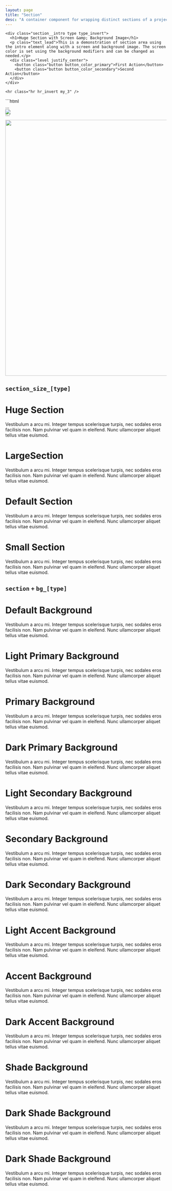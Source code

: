 ```yaml
---
layout: page
title: "Section"
desc: "A container component for wrapping distinct sections of a project."
---
```


<div class="section section_size_xl">
  <div class="section__container container">

    <div class="section__intro type type_invert">
      <h1>Huge Section with Screen &amp; Background Image</h1>
      <p class="text_lead">This is a demonstration of section area using the intro element along with a screen and background image. The screen color is set using the background modifiers and can be changed as needed.</p>
      <div class="level justify_center">
        <button class="button button_color_primary">First Action</button>
        <button class="button button_color_secondary">Second Action</button>
      </div>
    </div>

    <hr class="hr hr_invert my_3" />

<div class="demo spacing">
  <div class="demo__code" markdown="1">
```html
<div class="section section_size_xl">
  <div class="section__container container">
    <div class="section__intro">
      ...
    </div>
  </div>
  <img class="section__background" src="..." />
  <div class="section__screen"></div>
</div>
```
  </div>
</div>

  </div>
  <img src="https://picsum.photos/1200/800/?random" class="section__background" width="1200" height="800" />
  <div class="section__screen"></div>
</div>

<div class="page__section bb">
  <div class="page__container container type" markdown="1">

## `section_size_[type]`

  </div>
</div>

<div class="section section_size_xl bb">
  <div class="section__container container type">
    <h1>Huge Section</h1>
    <p class="text_lead">Vestibulum a arcu mi. Integer tempus scelerisque turpis, nec sodales eros facilisis non. Nam pulvinar vel quam in eleifend. Nunc ullamcorper aliquet tellus vitae euismod.</p>
  </div>
</div>

<div class="section section_size_lg bb">
  <div class="section__container container type">
    <h1>LargeSection</h1>
    <p class="text_lead">Vestibulum a arcu mi. Integer tempus scelerisque turpis, nec sodales eros facilisis non. Nam pulvinar vel quam in eleifend. Nunc ullamcorper aliquet tellus vitae euismod.</p>
  </div>
</div>

<div class="section bb">
  <div class="section__container container type">
    <h1>Default Section</h1>
    <p class="text_lead">Vestibulum a arcu mi. Integer tempus scelerisque turpis, nec sodales eros facilisis non. Nam pulvinar vel quam in eleifend. Nunc ullamcorper aliquet tellus vitae euismod.</p>
  </div>
</div>

<div class="section section_size_sm bb">
  <div class="section__container container type">
    <h1>Small Section</h1>
    <p class="text_lead">Vestibulum a arcu mi. Integer tempus scelerisque turpis, nec sodales eros facilisis non. Nam pulvinar vel quam in eleifend. Nunc ullamcorper aliquet tellus vitae euismod.</p>
  </div>
</div>

<div class="page__section bb">
  <div class="page__container container type" markdown="1">

## `section` `+` `bg_[type]`

  </div>
</div>

<div class="section">
  <div class="section__container container type">
    <h1>Default Background</h1>
    <p class="text_lead">Vestibulum a arcu mi. Integer tempus scelerisque turpis, nec sodales eros facilisis non. Nam pulvinar vel quam in eleifend. Nunc ullamcorper aliquet tellus vitae euismod.</p>
  </div>
</div>

<div class="section bg_primary-light">
  <div class="section__container container type type_invert">
    <h1>Light Primary Background</h1>
    <p class="text_lead">Vestibulum a arcu mi. Integer tempus scelerisque turpis, nec sodales eros facilisis non. Nam pulvinar vel quam in eleifend. Nunc ullamcorper aliquet tellus vitae euismod.</p>
  </div>
</div>

<div class="section bg_primary">
  <div class="section__container container type type_invert">
    <h1>Primary Background</h1>
    <p class="text_lead">Vestibulum a arcu mi. Integer tempus scelerisque turpis, nec sodales eros facilisis non. Nam pulvinar vel quam in eleifend. Nunc ullamcorper aliquet tellus vitae euismod.</p>
  </div>
</div>

<div class="section bg_primary-dark">
  <div class="section__container container type type_invert">
    <h1>Dark Primary Background</h1>
    <p class="text_lead">Vestibulum a arcu mi. Integer tempus scelerisque turpis, nec sodales eros facilisis non. Nam pulvinar vel quam in eleifend. Nunc ullamcorper aliquet tellus vitae euismod.</p>
  </div>
</div>

<div class="section bg_secondary-light">
  <div class="section__container container type type_invert">
    <h1>Light Secondary Background</h1>
    <p class="text_lead">Vestibulum a arcu mi. Integer tempus scelerisque turpis, nec sodales eros facilisis non. Nam pulvinar vel quam in eleifend. Nunc ullamcorper aliquet tellus vitae euismod.</p>
  </div>
</div>

<div class="section bg_secondary">
  <div class="section__container container type type_invert">
    <h1>Secondary Background</h1>
    <p class="text_lead">Vestibulum a arcu mi. Integer tempus scelerisque turpis, nec sodales eros facilisis non. Nam pulvinar vel quam in eleifend. Nunc ullamcorper aliquet tellus vitae euismod.</p>
  </div>
</div>

<div class="section bg_secondary-dark">
  <div class="section__container container type type_invert">
    <h1>Dark Secondary Background</h1>
    <p class="text_lead">Vestibulum a arcu mi. Integer tempus scelerisque turpis, nec sodales eros facilisis non. Nam pulvinar vel quam in eleifend. Nunc ullamcorper aliquet tellus vitae euismod.</p>
  </div>
</div>

<div class="section bg_accent-light">
  <div class="section__container container type type_invert">
    <h1>Light Accent Background</h1>
    <p class="text_lead">Vestibulum a arcu mi. Integer tempus scelerisque turpis, nec sodales eros facilisis non. Nam pulvinar vel quam in eleifend. Nunc ullamcorper aliquet tellus vitae euismod.</p>
  </div>
</div>

<div class="section bg_accent">
  <div class="section__container container type type_invert">
    <h1>Accent Background</h1>
    <p class="text_lead">Vestibulum a arcu mi. Integer tempus scelerisque turpis, nec sodales eros facilisis non. Nam pulvinar vel quam in eleifend. Nunc ullamcorper aliquet tellus vitae euismod.</p>
  </div>
</div>

<div class="section bg_accent-dark">
  <div class="section__container container type type_invert">
    <h1>Dark Accent Background</h1>
    <p class="text_lead">Vestibulum a arcu mi. Integer tempus scelerisque turpis, nec sodales eros facilisis non. Nam pulvinar vel quam in eleifend. Nunc ullamcorper aliquet tellus vitae euismod.</p>
  </div>
</div>

<div class="section bg_shade">
  <div class="section__container container type">
    <h1>Shade Background</h1>
    <p class="text_lead">Vestibulum a arcu mi. Integer tempus scelerisque turpis, nec sodales eros facilisis non. Nam pulvinar vel quam in eleifend. Nunc ullamcorper aliquet tellus vitae euismod.</p>
  </div>
</div>

<div class="section bg_dark">
  <div class="section__container container type type_invert">
    <h1>Dark Shade Background</h1>
    <p class="text_lead">Vestibulum a arcu mi. Integer tempus scelerisque turpis, nec sodales eros facilisis non. Nam pulvinar vel quam in eleifend. Nunc ullamcorper aliquet tellus vitae euismod.</p>
  </div>
</div>

<div class="section bg_black">
  <div class="section__container container type type_invert">
    <h1>Dark Shade Background</h1>
    <p class="text_lead">Vestibulum a arcu mi. Integer tempus scelerisque turpis, nec sodales eros facilisis non. Nam pulvinar vel quam in eleifend. Nunc ullamcorper aliquet tellus vitae euismod.</p>
  </div>
</div>
